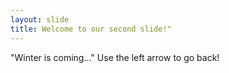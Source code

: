 ```yaml
---
layout: slide
title: Welcome to our second slide!"
---
```

"Winter is coming..."
Use the left arrow to go back!
